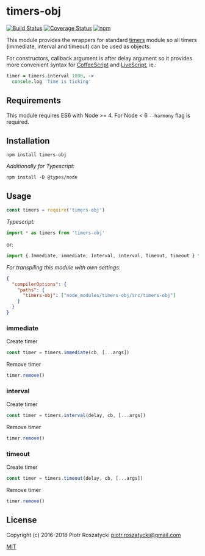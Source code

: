 # timers-obj

<!-- markdownlint-disable MD013 -->
[![Build Status](https://secure.travis-ci.org/dex4er/js-timers-obj.svg)](http://travis-ci.org/dex4er/js-timers-obj) [![Coverage Status](https://coveralls.io/repos/github/dex4er/js-timers-obj/badge.svg)](https://coveralls.io/github/dex4er/js-timers-obj) [![npm](https://img.shields.io/npm/v/timers-obj.svg)](https://www.npmjs.com/package/timers-obj)
<!-- markdownlint-enable MD013 -->

This module provides the wrappers for standard
[timers](https://nodejs.org/api/timers.html) module so all timers (immediate,
interval and timeout) can be used as objects.

For constructors, callback argument is after delay argument so it provides more
convenient syntax for [CoffeeScript](http://coffeescript.org/) and
[LiveScript](http://livescript.net/), ie.:

```coffee
timer = timers.interval 1000, ->
  console.log 'Time is ticking'
```

## Requirements

This module requires ES6 with Node >= 4. For Node < 6 `--harmony` flag is
required.

## Installation

```shell
npm install timers-obj
```

_Additionally for Typescript:_

```shell
npm install -D @types/node
```

## Usage

```js
const timers = require('timers-obj')
```

_Typescript:_

```ts
import * as timers from 'timers-obj'
```

or:

```ts
import { Immediate, immediate, Interval, interval, Timeout, timeout } from 'timers-obj'
```

_For transpiling this module with own settings:_

```json
{
  "compilerOptions": {
    "paths": {
      "timers-obj": ["node_modules/timers-obj/src/timers-obj"]
    }
  }
}
```

### immediate

Create timer

```js
const timer = timers.immediate(cb, [...args])
```

Remove timer

```js
timer.remove()
```

### interval

Create timer

```js
const timer = timers.interval(delay, cb, [...args])
```

Remove timer

```js
timer.remove()
```

### timeout

Create timer

```js
const timer = timers.timeout(delay, cb, [...args])
```

Remove timer

```js
timer.remove()
```

## License

Copyright (c) 2016-2018 Piotr Roszatycki <piotr.roszatycki@gmail.com>

[MIT](https://opensource.org/licenses/MIT)

